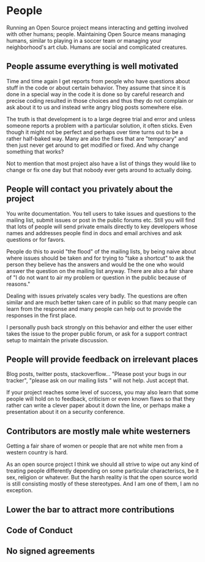 # People

Running an Open Source project means interacting and getting involved with
other humans; people. Maintaining Open Source means managing humans, similar
to playing in a soccer team or managing your neighborhood's art club. Humans
are social and complicated creatures.

## People assume everything is well motivated

Time and time again I get reports from people who have questions about stuff
in the code or about certain behavior. They assume that since it is done in a
special way in the code it is done so by careful research and precise coding
resulted in those choices and thus they do not complain or ask about it to us
and instead write angry blog posts somewhere else.

The truth is that development is to a large degree trial and error and unless
someone reports a problem with a particular solution, it often sticks. Even
though it might not be perfect and perhaps over time turns out to be a rather
half-baked way. Many are also the fixes that are "temporary" and then just
never get around to get modified or fixed. And why change something that
works?

Not to mention that most project also have a list of things they would like to
change or fix one day but that nobody ever gets around to actually doing.

## People will contact you privately about the project

You write documentation. You tell users to take issues and questions to the
mailing list, submit issues or post in the public forums etc. Still you will
find that lots of people will send private emails directly to key developers
whose names and addresses people find in docs and email archives and ask
questions or for favors.

People do this to avoid "the flood" of the mailing lists, by being naive about
where issues should be taken and for trying to "take a shortcut" to ask the
person they believe has the answers and would be the one who would answer the
question on the mailing list anyway. There are also a fair share of "I do not
want to air my problem or question in the public because of reasons."

Dealing with issues privately scales very badly. The questions are often
similar and are much better taken care of in public so that many people can
learn from the response and many people can help out to provide the responses
in the first place.

I personally push back strongly on this behavior and either the user either
takes the issue to the proper public forum, or ask for a support contract
setup to maintain the private discussion.

## People will provide feedback on irrelevant places

Blog posts, twitter posts, stackoverflow... "Please post your bugs in our
tracker", "please ask on our mailing lists " will not help. Just accept that.

If your project reaches some level of success, you may also learn that some
people will hold on to feedback, criticism or even known flaws so that they
rather can write a clever paper about it down the line, or perhaps make a
presentation about it on a security conference.

## Contributors are mostly male white westerners

Getting a fair share of women or people that are not white men from a western
country is hard.

As an open source project I think we should all strive to wipe out any kind of
treating people differently depending on some particular characteriscs, be it
sex, religion or whatever. But the harsh reality is that the open source world
is still consisting mostly of these stereotypes. And I am one of them, I am no
exception.

## Lower the bar to attract more contributions

## Code of Conduct

## No signed agreements
